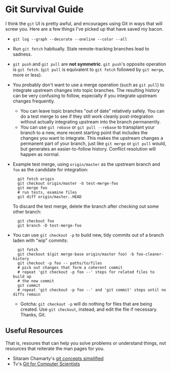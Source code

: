 # Git Survival Guide

I think the `git` UI is pretty awful, and encourages using Git in ways that
will screw you. Here are a few things I've picked up that have saved my bacon.

* `git log --graph --decorate --oneline --color --all`
* Run `git fetch` habitually. Stale remote-tracking branches lead to sadness.
* `git push` and `git pull` are **not symmetric**. `git push`'s
  opposite operation is `git fetch`. (`git pull` is equivalent to `git fetch`
  followed by `git merge`, more or less).
* You probably don't want to use a merge operation (such as `git pull`) to
  integrate upstream changes into topic branches. The resulting history can be
  very confusing to follow, especially if you integrate upstream changes
  frequently.
    * You can leave topic branches "out of date" relatively safely. You can do
      a test merge to see if they still work cleanly post-integration without
      actually integrating upstream into the branch permanently.
    * You can use `git rebase` or `git pull --rebase` to transplant your
      branch to a new, more recent starting point that includes the changes
      you want to integrate. This makes the upstream changes a permanent part
      of your branch, just like `git merge` or `git pull` would, but generates
      an easier-to-follow history. Conflict resolution will happen as normal.
* Example test merge, using `origin/master` as the upstream branch and `foo`
  as the candidate for integration:

        git fetch origin
        git checkout origin/master -b test-merge-foo
        git merge foo
        # run tests, examine files
        git diff origin/master..HEAD

    To discard the test merge, delete the branch after checking out some other
    branch:

        git checkout foo
        git branch -D test-merge-foo

* You can use `git checkout -p` to build new, tidy commits out of a branch
  laden with "wip" commits:

        git fetch
        git checkout $(git merge-base origin/master foo) -b foo-cleaner-history
        git checkout -p foo -- paths/to/files
        # pick out changes that form a coherent commit
        # repeat 'git checkout -p foo --' steps for related files to build up
        # the new commit
        git commit
        # repeat 'git checkout -p foo --' and 'git commit' steps until no diffs remain

    * Gotcha: `git checkout -p` will do nothing for files that are being
      created. Use `git checkout`, instead, and edit the file if necessary.
      Thanks, Git.

## Useful Resources

That is, resoures that can help you solve problems or understand things, not
resources that reiterate the man pages for you.

* Sitaram Chamarty's [git concepts
  simplified](http://sitaramc.github.com/gcs/)
* Tv's [Git for Computer
  Scientists](http://eagain.net/articles/git-for-computer-scientists)
